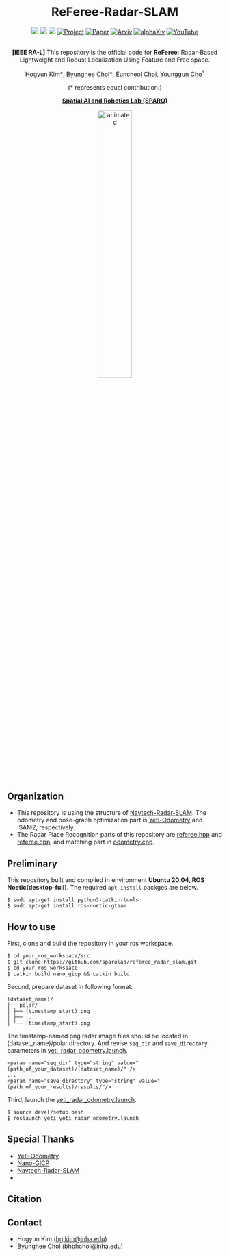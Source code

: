 <div align="center">
  <h1>ReFeree-Radar-SLAM</h1>
  <a href=""><img src="https://img.shields.io/badge/-C++-blue?logo=cplusplus" /></a>
  <a href=""><img src="https://img.shields.io/badge/-Linux-grey?logo=linux" /></a>
  <a href=""><img src="https://badges.aleen42.com/src/docker.svg" /></a>
  <a href="https://sites.google.com/view/referee-radar"><img src="https://github.com/sparolab/Joint_ID/blob/main/fig/badges/badge-website.svg" alt="Project" /></a>
  <a href=""><img src="https://img.shields.io/badge/Paper-PDF-yellow" alt="Paper" /></a>
  <a href="https://arxiv.org/abs/2410.01325"><img src="https://img.shields.io/badge/arXiv-2408.07330-b31b1b.svg?style=flat-square" alt="Arxiv" /></a>
  <a href="https://www.alphaxiv.org/abs/2410.01325"><img src="https://img.shields.io/badge/alphaXiv-2408.07330-darkred" alt="alphaXiv" /></a>
  <a href="https://www.youtube.com/watch?v=aQ0OlHYJCYI"><img src="https://badges.aleen42.com/src/youtube.svg" alt="YouTube" /></a>
  <br />
  <br />
  
  **[IEEE RA-L]** This repository is the official code for **ReFeree**: Radar-Based Lightweight and Robust Localization Using Feature and Free space.

  <a href="https://scholar.google.com/citations?user=t5UEbooAAAAJ&hl=ko" target="_blank">Hogyun Kim*</a><sup></sup>,
  <a href="https://scholar.google.com/citations?user=JCJAwgIAAAAJ&hl=ko" target="_blank">Byunghee Choi*</a><sup></sup>,
  <a href="https://scholar.google.co.kr/citations?view_op=list_works&hl=ko&user=rcp7sWAAAAAJ" target="_blank">Euncheol Choi</a><sup></sup>,
  <a href="https://scholar.google.com/citations?user=W5MOKWIAAAAJ&hl=ko" target="_blank">Younggun Cho</a><sup>†</sup>

  (* represents equal contribution.)

  **[Spatial AI and Robotics Lab (SPARO)](https://sites.google.com/view/sparo/%ED%99%88?authuser=0&pli=1)**
    
  <p align="center">
    <img src="fig/referee_radar_slam.gif" alt="animated" width="40%" />
  </p>

</div>

## Organization
- This repository is using the structure of [Navtech-Radar-SLAM](https://github.com/gisbi-kim/navtech-radar-slam). The odometry and pose-graph optimization part is [Yeti-Odometry](https://github.com/keenan-burnett/yeti_radar_odometry) and iSAM2, respectively.
- The Radar Place Recognition parts of this repository are [referee.hpp](yeti_radar_odometry/include/tf_eigen_manager.h) and [referee.cpp](yeti_radar_odometry/src/referee.cpp), and matching part in [odometry.cpp](yeti_radar_odometry/src/odometry.cpp).

## Preliminary
This repository built and complied in environment **Ubuntu 20.04, ROS Noetic(desktop-full)**.
The required `apt install` packges are below.
```
$ sudo apt-get install python3-catkin-tools
$ sudo apt-get install ros-noetic-gtsam
```

## How to use
First, clone and build the repository in your ros workspace.
```
$ cd your_ros_workspace/src
$ git clone https://github.com/sparolab/referee_radar_slam.git
$ cd your_ros_workspace
$ catkin build nano_gicp && catkin build
```

Second, prepare dataset in following format:  
```
(dataset_name)/  
├── polar/  
│ ├── (timestamp_start).png  
│ ├── ...  
│ └── (timestamp_start).png
```
The timstamp-named png radar image files should be located in (dataset_name)/polar directory.
And revise `seq_dir` and `save_directory` parameters in [yeti_radar_odometry.launch](yeti_radar_odometry/launch/yeti_radar_odometry.launch).
```
<param name="seq_dir" type="string" value="(path_of_your_dataset)/(dataset_name)/" />
...
<param name="save_directory" type="string" value="(path_of_your_results)/results/"/>
```

Third, launch the [yeti_radar_odometry.launch](yeti_radar_odometry/launch/yeti_radar_odometry.launch).
```
$ source devel/setup.bash
$ roslaunch yeti yeti_radar_odometry.launch 
```

## Special Thanks
* [Yeti-Odometry](https://github.com/keenan-burnett/yeti_radar_odometry)
* [Nano-GICP](https://github.com/engcang/nano_gicp)
* [Navtech-Radar-SLAM](https://github.com/gisbi-kim/navtech-radar-slam)
* 

## Citation

## Contact
* Hogyun Kim (hg.kim@inha.edu)
* Byunghee Choi (bhbhchoi@inha.edu)

